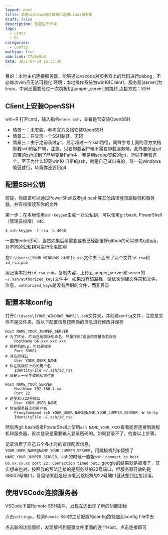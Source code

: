 ```yaml
---
layout: post
title: 本地windows通过跳板机连接Linux服务器
draft: false
description: 配置生产环境
tags:
  - Linux
  - DL
categories:
  - Config
mathjax: true
abbrlink: 27a9e9b0
date: 2021-04-14 16:33:20
---
```


目的：本地主机连接服务器，能够通过vscode对服务器上的代码进行debug，不必每次vim且无法可视化
环境：本地操作系统为win10[Client]，服务器[server]为linux，中间还需要经过一次跳板机[jumper_server]的跳转
连接方式：SSH

## Client上安装OpenSSH

win+R 打开cmd，输入指令`where ssh`，查看是否安装OpenSSH

* 情景一：未安装，参考[官方文档](https://docs.microsoft.com/zh-cn/windows-server/administration/openssh/openssh_install_firstuse)安装OpenSSH
* 情景二：只显示一个SSH路径，无碍
* 情景三：由于之前装过git，显示超过一个ssh路径，同样参考上面的官方文档卸载ssh的客户端，注意，只要卸载客户端不需要卸载服务端，此外要保证git自带的ssh加到了环境变量Path中。我是用[scoop](/posts/61e990a2/)安装的git，所以不用管这个。至于为什么卸载win10 自带的ssh，就是自己试出来的，骂一句windows傻逼就行，毕竟你还要用git

## 配置SSH公钥

前提，你应该可以通过PowerShell或者git bash等其他路径登录跳板机和服务器，并有权限读写你的文件

第一步：在本地使用`ssh-keygen`生成一对公私钥，可以使用git bash, PowerShell（管理员权限） etc.
```git
$ ssh-keygen -t rsa -b 4096
```
一直按enter即可，当然如果后续需要或者已经配置好github的可以参考[github](/posts/e3dc2e3b)，对不同的公私钥对进行命名区别

在`C:\Users\[YOUR_WINDOWS_NAME]\.ssh`文件夹下面有了两个文件`id_rsa`和`id_rsa.pub`

用记事本打开`id_rsa.pub`，复制内容，上传到jumper_server和server的`~/.ssh/authorized_keys`文件中，如果没有该路径，请依次创建文件夹和文件，注意，`authorized_keys`是没有后缀的文件，而非目录

## 配置本地config

打开`C:\Users\[YOUR_WINDOWS_NAME]\.ssh`文件夹，并创建`config`文件，注意是文件不是文件夹，将以下配置信息按照你的信息进行修改并保存

```config
Host NAME_YOUR_JUMPER_SERVER                                            # 为了区分，你自己给跳板机命名，尽量按照C语言的变量命名规则
    HostName 66.xxx.xxx.xxx                                             # 跳转机的ip，可以是域名
    Port 39002                                                          # 对应的端口
    User YOUR_USER_NAME                                                 # 你在跳板机上的的用户名
    IdentityFile ~/.ssh/id_rsa                                          # 就是上一步生成的私钥位置
    
Host NAME_YOUR_SERVER
	HostName 192.168.1.xx
	Port 22                                                             # 这里默认22号端口
	User YOUR_USER_NAME                                                 # 你在服务器上的用户名
	ProxyCommand ssh YOUR_USER_NAME@NAME_YOUR_JUMPER_SERVER -W %h:%p
	IdentityFile ~/.ssh/id_rsa
```

然后再git bash或者PowerShell上使用`ssh NAME_YOUR_XXXX`看看能否连接到跳板机和服务器，首次登录是需要输入登录密码的。如果登录不了，检查以上步骤。

记录浪费了自己五个多小时的错误配置信息，`YOUR_USER_NAME@NAME_YOUR_JUMPER_SERVER`，用跳板机的ip替换了`NAME_YOUR_JUMPER_SERVER`，ssh的时候一直报`ssh：connect to host 66.xx.xx.xx port 22: Connection timed out`。google的结果就是被墙了，其实想来也对，按照我的写法连接的是服务器的22号端口，但服务器开放的是39002号端口，复盘结果就是应该看到跳板机的22号端口就该想到连接错误。

## 使用VSCode连接服务器

VSCode下载Remote SSH插件，发现左边出现了新的功能图标

点击`settings`，检索`Remote-SSH`将之前配置的config路径加到config file中去

点击新的功能图标，发现解析到配置文件里面的连个Host，点击连接即可
